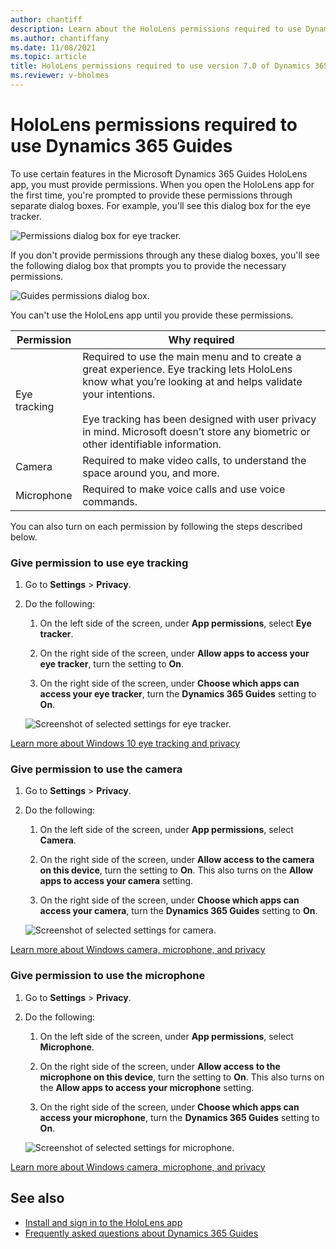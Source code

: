 ```yaml
---
author: chantiff
description: Learn about the HoloLens permissions required to use Dynamics 365 Guides 7.0.
ms.author: chantiffany
ms.date: 11/08/2021
ms.topic: article
title: HoloLens permissions required to use version 7.0 of Dynamics 365 Guides
ms.reviewer: v-bholmes
---
```


# HoloLens permissions required to use Dynamics 365 Guides

To use certain features in the Microsoft Dynamics 365 Guides HoloLens app, you must provide permissions. When you open the HoloLens app for the first time, you're prompted to provide these permissions through separate dialog boxes. For example, you'll see this dialog box for the eye tracker.

![Permissions dialog box for eye tracker.](media/hololens-permissions-eye-tracker.PNG "Permissions dialog box for eye tracker")

If you don't provide permissions through any these dialog boxes, you'll see the following dialog box that prompts you to provide the necessary permissions.

![Guides permissions dialog box.](media/hololens-permissions-guides.jpg "Guides permissions dialog box")

You can't use the HoloLens app until you provide these permissions. 

|Permission|Why required|
|----------------------|----------------------------------------------------------|
|Eye tracking|Required to use the main menu and to create a great experience. Eye tracking lets HoloLens know what you’re looking at and helps validate your intentions.<br><br>Eye tracking has been designed with user privacy in mind. Microsoft doesn’t store any biometric or other identifiable information.| 
|Camera|Required to make video calls, to understand the space around you, and more.| 
|Microphone|Required to make voice calls and use voice commands.|  

You can also turn on each permission by following the steps described below.

### Give permission to use eye tracking

1. Go to **Settings** > **Privacy**. 

2. Do the following:

    1. On the left side of the screen, under **App permissions**, select **Eye tracker**.

    2. On the right side of the screen, under **Allow apps to access your eye tracker**, turn the setting to **On**.  

    3. On the right side of the screen, under **Choose which apps can access your eye tracker**, turn the **Dynamics 365 Guides** setting to **On**. 

    ![Screenshot of selected settings for eye tracker.](media/hololens-permissions-eye-tracker-settings.PNG "Screenshot of selected settings for eye tracker")

[Learn more about Windows 10 eye tracking and privacy](https://support.microsoft.com/en-us/windows/windows-10-eye-tracking-and-privacy-62623324-36cf-04a3-6992-8f329081f20b)

### Give permission to use the camera 

1. Go to **Settings** > **Privacy**.

2. Do the following:

    1. On the left side of the screen, under **App permissions**, select **Camera**.

    2. On the right side of the screen, under **Allow access to the camera on this device**, turn the setting to **On**. This also turns on the **Allow apps to access your camera** setting.

    3. On the right side of the screen, under **Choose which apps can access your camera**, turn the **Dynamics 365 Guides** setting to **On**. 

    ![Screenshot of selected settings for camera.](media/hololens-permissions-camera-settings.PNG "Screenshot of selected settings for camera")

[Learn more about Windows camera, microphone, and privacy](https://support.microsoft.com/en-us/windows/windows-camera-microphone-and-privacy-a83257bc-e990-d54a-d212-b5e41beba857#ID0EBD=Windows_10)

### Give permission to use the microphone

1. Go to **Settings** > **Privacy**.

2. Do the following:

    1. On the left side of the screen, under **App permissions**, select **Microphone**.

    2. On the right side of the screen, under **Allow access to the microphone on this device**, turn the setting to **On**. This also turns on the **Allow apps to access your microphone** setting.

    3. On the right side of the screen, under **Choose which apps can access your microphone**, turn the **Dynamics 365 Guides** setting to **On**. 

    ![Screenshot of selected settings for microphone.](media/hololens-permissions-microphone-settings.PNG "Screenshot of selected settings for microphone")

[Learn more about Windows camera, microphone, and privacy](https://support.microsoft.com/en-us/windows/windows-camera-microphone-and-privacy-a83257bc-e990-d54a-d212-b5e41beba857#ID0EBD=Windows_10)

## See also

- [Install and sign in to the HoloLens app](hololens-app-install-sign-in.md)
- [Frequently asked questions about Dynamics 365 Guides](faq.md)
